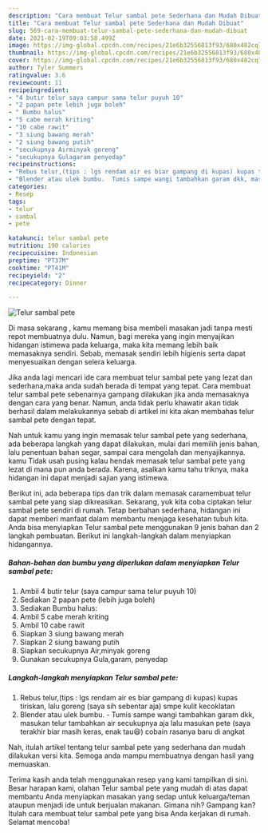 ```yaml
---
description: "Cara membuat Telur sambal pete Sederhana dan Mudah Dibuat"
title: "Cara membuat Telur sambal pete Sederhana dan Mudah Dibuat"
slug: 569-cara-membuat-telur-sambal-pete-sederhana-dan-mudah-dibuat
date: 2021-02-19T09:03:58.499Z
image: https://img-global.cpcdn.com/recipes/21e6b32556813f93/680x482cq70/telur-sambal-pete-foto-resep-utama.jpg
thumbnail: https://img-global.cpcdn.com/recipes/21e6b32556813f93/680x482cq70/telur-sambal-pete-foto-resep-utama.jpg
cover: https://img-global.cpcdn.com/recipes/21e6b32556813f93/680x482cq70/telur-sambal-pete-foto-resep-utama.jpg
author: Tyler Summers
ratingvalue: 3.6
reviewcount: 11
recipeingredient:
- "4 butir telur saya campur sama telur puyuh 10"
- "2 papan pete lebih juga boleh"
- " Bumbu halus"
- "5 cabe merah kriting"
- "10 cabe rawit"
- "3 siung bawang merah"
- "2 siung bawang putih"
- "secukupnya Airminyak goreng"
- "secukupnya Gulagaram penyedap"
recipeinstructions:
- "Rebus telur,(tips : lgs rendam air es biar gampang di kupas) kupas tiriskan, lalu goreng (saya sih sebentar aja) smpe kulit kecoklatan"
- "Blender atau ulek bumbu.  Tumis sampe wangi tambahkan garam dkk, masukan telur tambahkan air secukupnya aja lalu masukan pete (saya terakhir biar masih keras, enak tau😆) cobain rasanya baru di angkat"
categories:
- Resep
tags:
- telur
- sambal
- pete

katakunci: telur sambal pete 
nutrition: 190 calories
recipecuisine: Indonesian
preptime: "PT37M"
cooktime: "PT41M"
recipeyield: "2"
recipecategory: Dinner

---
```



![Telur sambal pete](https://img-global.cpcdn.com/recipes/21e6b32556813f93/680x482cq70/telur-sambal-pete-foto-resep-utama.jpg)

Di masa  sekarang , kamu memang bisa membeli masakan jadi tanpa mesti repot membuatnya dulu. Namun, bagi mereka yang ingin menyajikan hidangan istimewa pada keluarga, maka kita memang lebih baik memasaknya sendiri. Sebab, memasak sendiri lebih higienis serta dapat menyesuaikan dengan selera keluarga.

Jika anda lagi mencari ide cara membuat telur sambal pete yang lezat dan sederhana,maka anda sudah berada di tempat yang tepat. Cara membuat telur sambal pete  sebenarnya gampang dilakukan jika anda memasaknya dengan cara yang benar. Namun, anda tidak perlu khawatir akan tidak berhasil dalam melakukannya 
sebab di artikel ini kita akan membahas telur sambal pete dengan tepat.  



Nah untuk kamu yang ingin memasak telur sambal pete yang sederhana, ada beberapa langkah yang dapat dilakukan, mulai dari memilih jenis bahan, lalu penentuan bahan segar, sampai cara mengolah dan menyajikannya. kamu Tidak usah pusing kalau hendak memasak telur sambal pete yang lezat di mana pun anda berada. Karena, asalkan kamu  tahu triknya, maka hidangan ini dapat menjadi sajian yang istimewa.

Berikut ini, ada beberapa tips dan trik dalam memasak caramembuat telur sambal pete yang siap dikreasikan. Sekarang, yuk kita coba ciptakan telur sambal pete sendiri di rumah. Tetap berbahan sederhana, hidangan ini dapat memberi manfaat dalam membantu menjaga kesehatan tubuh kita. Anda bisa menyiapkan Telur sambal pete menggunakan 9 jenis bahan dan 2 langkah pembuatan. Berikut ini langkah-langkah dalam menyiapkan hidangannya.

<!--inarticleads1-->

##### Bahan-bahan dan bumbu yang diperlukan dalam menyiapkan Telur sambal pete:

1. Ambil 4 butir telur (saya campur sama telur puyuh 10)
1. Sediakan 2 papan pete (lebih juga boleh)
1. Sediakan  Bumbu halus:
1. Ambil 5 cabe merah kriting
1. Ambil 10 cabe rawit
1. Siapkan 3 siung bawang merah
1. Siapkan 2 siung bawang putih
1. Siapkan secukupnya Air,minyak goreng
1. Gunakan secukupnya Gula,garam, penyedap




<!--inarticleads2-->

##### Langkah-langkah menyiapkan Telur sambal pete:

1. Rebus telur,(tips : lgs rendam air es biar gampang di kupas) kupas tiriskan, lalu goreng (saya sih sebentar aja) smpe kulit kecoklatan
1. Blender atau ulek bumbu.  - Tumis sampe wangi tambahkan garam dkk, masukan telur tambahkan air secukupnya aja lalu masukan pete (saya terakhir biar masih keras, enak tau😆) cobain rasanya baru di angkat




Nah, itulah artikel tentang  telur sambal pete  yang sederhana dan mudah dilakukan versi kita. Semoga anda mampu membuatnya dengan hasil yang memuaskan. 

Terima kasih anda telah menggunakan resep yang kami tampilkan di sini. Besar harapan kami, olahan  Telur sambal pete yang mudah di atas dapat membantu Anda menyiapkan masakan yang sedap untuk keluarga/teman ataupun menjadi ide untuk berjualan makanan. Gimana nih? Gampang kan? Itulah cara membuat telur sambal pete yang bisa Anda kerjakan di rumah. Selamat mencoba!

